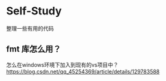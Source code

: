 # Self-Study
整理一些有用的代码


## fmt 库怎么用？
怎么在windows环境下加入到现有的vs项目中？
https://blog.csdn.net/qq_45254369/article/details/129783588
